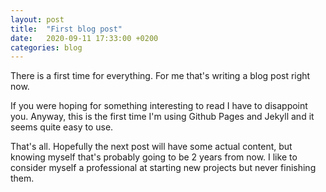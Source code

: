 ```yaml
---
layout: post
title:  "First blog post"
date:   2020-09-11 17:33:00 +0200
categories: blog
---
```

There is a first time for everything. For me that's writing a blog post right now.

If you were hoping for something interesting to read I have to disappoint you.
Anyway, this is the first time I'm using Github Pages and Jekyll and it seems quite easy to use.

That's all. Hopefully the next post will have some actual content, but knowing myself that's probably going to be 2 years from now.
I like to consider myself a professional at starting new projects but never finishing them.
